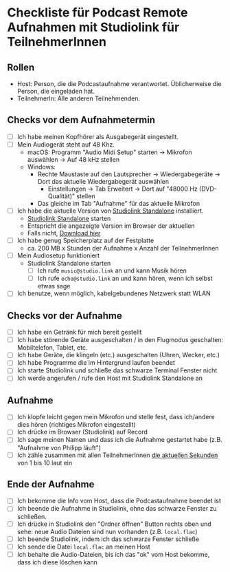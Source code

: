 # Checkliste für Podcast Remote Aufnahmen mit Studiolink für TeilnehmerInnen

## Rollen

- Host: Person, die die Podcastaufnahme verantwortet.
  Üblicherweise die Person, die eingeladen hat.
- TeilnehmerIn: Alle anderen Teilnehmenden.

## Checks vor dem Aufnahmetermin

- [ ] Ich habe meinen Kopfhörer als Ausgabegerät eingestellt.
- [ ] Mein Audiogerät steht auf 48 Khz.
  - macOS: Programm "Audio Midi Setup" starten -> Mikrofon auswählen -> Auf 48 kHz stellen
  - Windows:
    - Rechte Maustaste auf den Lautsprecher -> Wiedergabegeräte -> Dort das aktuelle Wiedergabegerät auswählen
      - Einstellungen -> Tab Erweitert -> Dort auf "48000 Hz (DVD-Qualität)" stellen
    - Das gleiche im Tab "Aufnahme" für das aktuelle Mikrofon
- [ ] Ich habe die aktuelle Version von [Studiolink Standalone](https://doku.studio-link.de/standalone/) installiert.
  - [Studiolink Standalone](https://doku.studio-link.de/standalone/) starten
  - Entspricht die angezeigte Version im Browser der aktuellen
  - Falls nicht, [Download hier](https://doku.studio-link.de/standalone/installation-standalone.html)
- [ ] Ich habe genug Speicherplatz auf der Festplatte
  - ca. 200 MB x Stunden der Aufnahme x Anzahl der TeilnehmerInnen
- [ ] Mein Audiosetup funktioniert
  - Studiolink Standalone starten
    - [ ] Ich rufe `music@studio.link` an und kann Musik hören
    - [ ] Ich rufe `echo@studio.link` an und kann hören, wenn ich selbst etwas sage
- [ ] Ich benutze, wenn möglich, kabelgebundenes Netzwerk statt WLAN

## Checks vor der Aufnahme

- [ ] Ich habe ein Getränk für mich bereit gestellt
- [ ] Ich habe störende Geräte ausgeschalten / in den Flugmodus geschalten: Mobiltelefon, Tablet, etc.
- [ ] Ich habe Geräte, die klingeln (etc.) ausgeschalten (Uhren, Wecker, etc.)
- [ ] Ich habe Programme die im Hintergrund laufen beendet
- [ ] Ich starte Studiolink und schließe das schwarze Terminal Fenster nicht
- [ ] Ich werde angerufen / rufe den Host mit Studiolink Standalone an

## Aufnahme

- [ ] Ich klopfe leicht gegen mein Mikrofon und stelle fest, dass ich/andere dies hören (richtiges Mikrofon eingestellt)
- [ ] Ich drücke im Browser (Studiolink) auf Record
- [ ] Ich sage meinen Namen und dass ich die Aufnahme gestartet habe (z.B. "Aufnahme von Philipp läuft")
- [ ] Ich zähle zusammen mit allen TeilnehmerInnen [die aktuellen Sekunden](https://time.is/) von 1 bis 10 laut ein

## Ende der Aufnahme

- [ ] Ich bekomme die Info vom Host, dass die Podcastaufnahme beendet ist
- [ ] Ich beende die Aufnahme in Studiolink, ohne das schwarze Fenster zu schließen.
- [ ] Ich drücke in Studiolink den "Ordner öffnen" Button rechts oben und sehe: neue Audio Dateien sind nun vorhanden (z.B. `local.flac`)
- [ ] Ich beende Studiolink, indem ich das schwarze Fenster schließe
- [ ] Ich sende die Datei `local.flac` an meinen Host
- [ ] Ich behalte die Audio-Dateien, bis ich das "ok" vom Host bekomme, dass ich diese löschen kann

